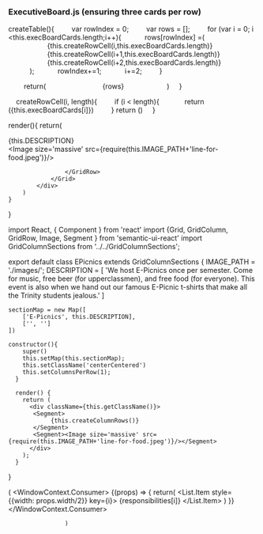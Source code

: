 ### ExecutiveBoard.js (ensuring three cards per row)

createTable(){
        var rowIndex = 0;
        var rows = [];
        for (var i = 0; i <this.execBoardCards.length;i++){
           rows[rowIndex] =(
                <GridRow>
                    {this.createRowCell(i,this.execBoardCards.length)}
                    {this.createRowCell(i+1,this.execBoardCards.length)}
                    {this.createRowCell(i+2,this.execBoardCards.length)}
                </GridRow>
           );
           rowIndex+=1;
           i+=2;
        }

        return(
            <Segment>
                <Grid>
                   {rows}
                </Grid>
            </Segment>
        )
    }

    createRowCell(i, length){
        if (i < length){
            return (<GridColumn width={4}>{this.execBoardCards[i]}</GridColumn>)
        }
        return (<GridColumn/>)
    }



render(){
        return(
            <div className='ePicnic centerCentered'>
                <Grid>
                    <GridRow>
                        <div>{this.DESCRIPTION}</div>
                    </GridRow>
                    <GridRow>
                        <GridColumn width={16}>
                             <Image size='massive' src={require(this.IMAGE_PATH+'line-for-food.jpeg')}/>
                        </GridColumn>

                    </GridRow>
                </Grid>
            </div>
        )
    }
}



import React, { Component } from 'react'
import {Grid, GridColumn, GridRow, Image, Segment } from 'semantic-ui-react'
import GridColumnSections from '../../GridColumnSections';

export default class EPicnics extends GridColumnSections {
    IMAGE_PATH = './images/';
    DESCRIPTION = [
        'We host E-Picnics once per semester. Come for music, free beer (for upperclassmen), and free food (for everyone). This event is also when we hand out our famous E-Picnic t-shirts that make all the Trinity students jealous.'
    ]

    sectionMap = new Map([
        ['E-Picnics', this.DESCRIPTION],
        ['', '']
    ])

    constructor(){
        super()
        this.setMap(this.sectionMap);
        this.setClassName('centerCentered')
        this.setColumnsPerRow(1);
      }

      render() {
        return (
          <div className={this.getClassName()}> 
           <Segment>
                {this.createColumnRows()}
           </Segment>
           <Segment><Image size='massive' src={require(this.IMAGE_PATH+'line-for-food.jpeg')}/></Segment>
          </div>
        );
      }
}



(
                    <WindowContext.Consumer>
                        {(props) => {
                            return(
                        <List.Item style={{width: props.width/2}} key={i}>
                            {responsibilities[i]}
                        </List.Item>
                        )
                        }}
                    </WindowContext.Consumer>

                    )